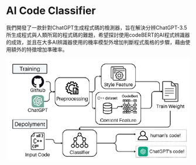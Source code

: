 # AI Code Classifier
我們開發了一款針對ChatGPT生成程式碼的檢測器，旨在解決分辨ChatGPT-3.5所生成程式與人類所寫的程式碼的難題，希望探討使用codeBERT的AI程式辨識器的成效，並且在大多AI辨識器使用的機率模型外增加判斷程式風格的步驟，藉由使用額外的特徵增加準確率。

<p align="center">
  <img src="Pic/process.png" alt="專題流程圖" style="width:500px;"/>
</p>
